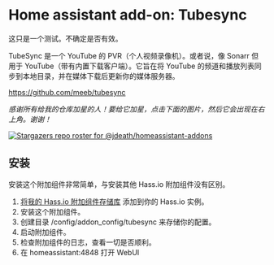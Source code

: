 # Home assistant add-on: Tubesync

这只是一个测试。不确定是否有效。

TubeSync 是一个 YouTube 的 PVR（个人视频录像机）。或者说，像 Sonarr 但用于 YouTube（带有内置下载客户端）。它旨在将 YouTube 的频道和播放列表同步到本地目录，并在媒体下载后更新你的媒体服务器。

https://github.com/meeb/tubesync

_感谢所有给我的仓库加星的人！要给它加星，点击下面的图片，然后它会出现在右上角。谢谢！_

[![Stargazers repo roster for @jdeath/homeassistant-addons](https://reporoster.com/stars/jdeath/homeassistant-addons)](https://github.com/jdeath/homeassistant-addons/stargazers)


## 安装

安装这个附加组件非常简单，与安装其他 Hass.io 附加组件没有区别。

1. [将我的 Hass.io 附加组件存储库][repository] 添加到你的 Hass.io 实例。
1. 安装这个附加组件。
1. 创建目录 /config/addon_config/tubesync 来存储你的配置。
1. 启动附加组件。
1. 检查附加组件的日志，查看一切是否顺利。
1. 在 homeassistant:4848 打开 WebUI


[repository]: https://github.com/jdeath/homeassistant-addons